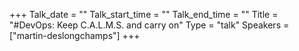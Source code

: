 +++
Talk_date = ""
Talk_start_time = ""
Talk_end_time = ""
Title = "#DevOps: Keep C.A.L.M.S. and carry on"
Type = "talk"
Speakers = ["martin-deslongchamps"]
+++


